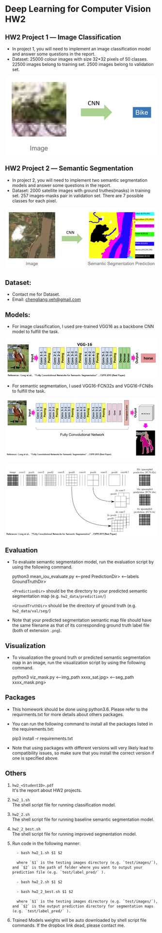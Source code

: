 # Deep Learning for Computer Vision HW2
## HW2 Project 1 ― Image Classification
- In project 1, you will need to implement an image classification model and answer some questions in the report.
- Dataset: 25000 colour images with size 32*32 pixels of 50 classes. 22500 images belong to training set. 2500 images belong to validation set.

![1](./pic/image_classification.png)

## HW2 Project 2 ― Semantic Segmentation
- In project 2, you will need to implement two semantic segmentation models and answer some questions in the report.
- Dataset: 2000 satellite images with ground truthes(masks) in training set. 257 images-masks pair in validation set. There are 7 possible classes for each pixel.

![1](./pic/semantic_segmentation.png)

## Dataset:
- Contact me for Dataset. 
- Email: chengliang.yeh@gmail.com

## Models:
- For image classification, I used pre-trained VGG16 as a backbone CNN model to fulfill the task.

![1](./pic/image_classification2.png)

- For semantic segmentation, I used VGG16-FCN32s and VGG16-FCN8s to fulfill the task.  

![1](./pic/semantic_segmentation2.png)

![1](./pic/FCN.png)

## Evaluation
- To evaluate semantic segmentation model, run the evaluation script by using the following command.

    python3 mean_iou_evaluate.py <--pred PredictionDir> <--labels GroundTruthDir>
    
    `<PredictionDir>` should be the directory to your predicted semantic segmentation map (e.g. `hw2_data/prediction/`)
    
    `<GroundTruthDir>` should be the directory of ground truth (e.g. `hw2_data/val/seg/`)

- Note that your predicted segmentation semantic map file should have the same filename as that of its corresponding ground truth label file (both of extension ``.png``).

## Visualization
- To visualization the ground truth or predicted semantic segmentation map in an image, run the visualization script by using the following command.

    python3 viz_mask.py <--img_path xxxx_sat.jpg> <--seg_path xxxx_mask.png>

## Packages
- This homework should be done using python3.6. Please refer to the requirments.txt for more details about others packages.
- You can run the following command to install all the packages listed in the requirements.txt:

    pip3 install -r requirements.txt

- Note that using packages with different versions will very likely lead to compatibility issues, so make sure that you install the correct version if one is specified above.

## Others
 1.   `hw2_<StudentID>.pdf`  
    It's the report about HW2 projects.
 2.   `hw2_1.sh`  
    The shell script file for running classification model.
 3.   `hw2_2.sh`  
    The shell script file for running baseline semantic segmentation model.
 4.   `hw2_2_best.sh`  
    The shell script file for running improved segmentation model.
 5.   Run code in the following manner:
 
            - bash hw2_1.sh $1 $2
            
            where `$1` is the testing images directory (e.g. `test/images/`), and `$2` is the path of folder where you want to output your prediction file (e.g. `test/label_pred/` ).

            - bash hw2_2.sh $1 $2
   
            - bash hw2_2_best.sh $1 $2
            
            where `$1` is the testing images directory (e.g. `test/images/`), and `$2` is the output prediction directory for segmentation maps (e.g. `test/label_pred/` ).

 6.   Trained Models weights will be auto downloaded by shell script file commands. If the dropbox link dead, please contact me. 
